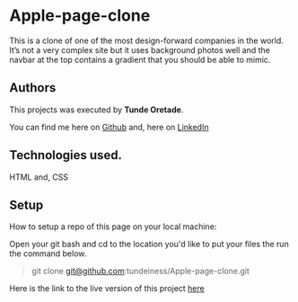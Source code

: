 # Apple-page-clone

This is a clone of one of the most design-forward companies in the world. It’s not a very complex site but it uses background photos well and the navbar at the top contains a gradient that you should be able to mimic.

## Authors
This projects was executed by **Tunde Oretade**.

You can find me here on  [Github](https://github.com/tundeiness/) and,  here on [LinkedIn](https://www.linkedin.com/in/tunde-oretade/)

## Technologies used.
HTML and, CSS


## Setup
How to setup a repo of this page on your local machine:

Open your git bash and cd to the location you'd like to put your files the run the command below.

>git clone git@github.com:tundeiness/Apple-page-clone.git


Here is the link to the live version of this project
[here](https://rawcdn.githack.com/tundeiness/Apple-page-clone/7df656a4e5d841dd744185cfd6e7a482ed3f2701/index.html)

